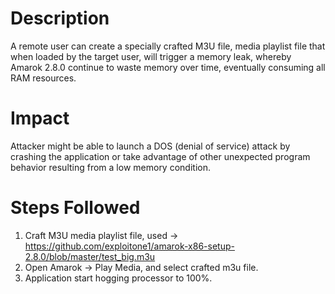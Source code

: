 # Description
A remote user can create a specially crafted M3U file, media playlist file that when loaded by the target user, will trigger a memory leak, whereby Amarok 2.8.0 continue to waste memory over time, eventually consuming all RAM resources.

# Impact
Attacker might be able to launch a DOS (denial of service) attack by crashing the application or take advantage of other unexpected program behavior resulting from a low memory condition.

# Steps Followed
1. Craft M3U media playlist file, used -> https://github.com/exploitone1/amarok-x86-setup-2.8.0/blob/master/test_big.m3u
2. Open Amarok -> Play Media, and select crafted m3u file.
3. Application start hogging processor to 100%.
